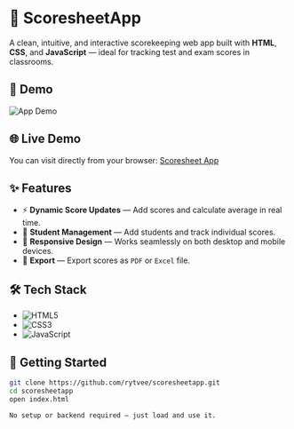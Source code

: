 # 👥 ScoresheetApp
A clean, intuitive, and interactive scorekeeping web app built with **HTML**, **CSS**, and **JavaScript** — ideal for tracking test and exam scores in classrooms.

## 🎯 Demo

![App Demo](assets/demo.gif)  

## 🌐 Live Demo
You can visit directly from your browser:
[Scoresheet App](https://rytvee.github.io/scoresheetapp/)

## ✨ Features

- ⚡ **Dynamic Score Updates** — Add scores and calculate average in real time.
- 👥 **Student Management** — Add students and track individual scores.
- 📱 **Responsive Design** — Works seamlessly on both desktop and mobile devices.
- 💾 **Export** — Export scores as `PDF` or `Excel` file.

## 🛠️ Tech Stack
- ![HTML5](https://img.shields.io/badge/HTML5-E34F26?logo=html5&logoColor=white)
- ![CSS3](https://img.shields.io/badge/CSS3-1572B6?logo=css3&logoColor=white)
- ![JavaScript](https://img.shields.io/badge/JavaScript-F7DF1E?logo=javascript&logoColor=black)

## 🚀 Getting Started

```bash
git clone https://github.com/rytvee/scoresheetapp.git
cd scoresheetapp
open index.html

No setup or backend required — just load and use it.
